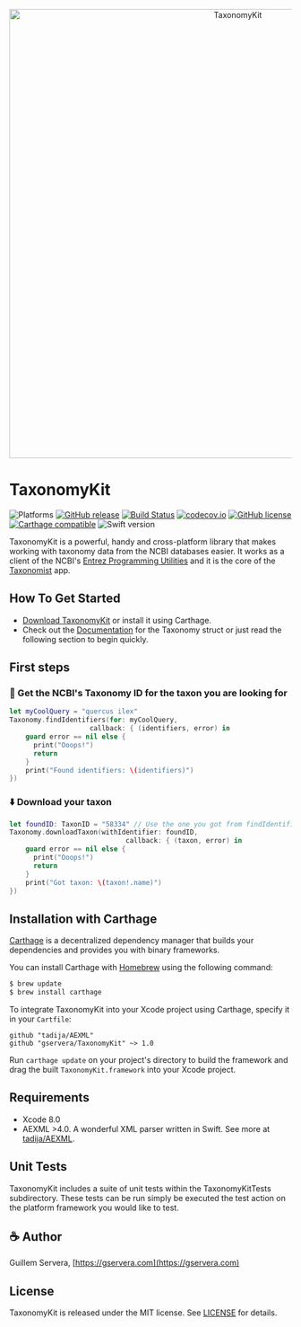 <p align="center" >
  <img src="https://gservera.com/apps/taxonomist/gh_banner.png" width="800" alt="TaxonomyKit" title="TaxonomyKit" srcset="https://gservera.com/apps/taxonomist/gh_banner_2x.png 1x, https://gservera.com/apps/taxonomist/gh_banner_2x.png 2x, https://gservera.com/apps/taxonomist/gh_banner_3x.png 3x">
</p>

# TaxonomyKit 

![Platforms](https://img.shields.io/badge/platforms-ios%20%7C%20osx%20%7C%20watchos%20%7C%20tvos-blue.svg)
[![GitHub release](https://img.shields.io/github/release/gservera/taxonomykit.svg)](https://github.com/gservera/TaxonomyKit/releases) 
[![Build Status](https://travis-ci.org/gservera/TaxonomyKit.svg?branch=master)](https://travis-ci.org/gservera/TaxonomyKit) 
[![codecov.io](https://codecov.io/github/gservera/TaxonomyKit/coverage.svg?branch=master)](https://codecov.io/github/gservera/TaxonomyKit?branch=master)
[![GitHub license](https://img.shields.io/badge/license-MIT-lightgrey.svg)](https://raw.githubusercontent.com/gservera/TaxonomyKit/master/LICENSE.md) 
[![Carthage compatible](https://img.shields.io/badge/Carthage-compatible-4BC51D.svg?style=flat)](https://github.com/Carthage/Carthage)
![Swift version](https://img.shields.io/badge/swift-3.0-orange.svg)

TaxonomyKit is a powerful, handy and cross-platform library that makes working with taxonomy data from the NCBI databases easier. It works as a client of the NCBI's [Entrez Programming Utilities](https://eutils.ncbi.nlm.nih.gov) and it is the core of the [Taxonomist](https://gservera.com/apps/taxonomist/) app.


## How To Get Started

- [Download TaxonomyKit](https://github.com/gservera/TaxonomyKit/archive/master.zip) or install it using Carthage.
- Check out the [Documentation](https://gservera.com/docs/TaxonomyKit/1.0/) for the Taxonomy struct or just read the following section to begin quickly.


## First steps

### 🔭 Get the NCBI's Taxonomy ID for the taxon you are looking for

```swift
let myCoolQuery = "quercus ilex"
Taxonomy.findIdentifiers(for: myCoolQuery, 
                    callback: { (identifiers, error) in
    guard error == nil else {
      print("Ooops!")
      return
    }
    print("Found identifiers: \(identifiers)")
})
```

### ⬇️ Download your taxon

```swift
let foundID: TaxonID = "58334" // Use the one you got from findIdentifiers(for:callback:)
Taxonomy.downloadTaxon(withIdentifier: foundID, 
                             callback: { (taxon, error) in
    guard error == nil else {
      print("Ooops!")
      return
    }
    print("Got taxon: \(taxon!.name)")
})
```

## Installation with Carthage

[Carthage](https://github.com/Carthage/Carthage) is a decentralized dependency manager that builds your dependencies and provides you with binary frameworks.

You can install Carthage with [Homebrew](http://brew.sh/) using the following command:

```bash
$ brew update
$ brew install carthage
```

To integrate TaxonomyKit into your Xcode project using Carthage, specify it in your `Cartfile`:

```ogdl
github "tadija/AEXML"
github "gservera/TaxonomyKit" ~> 1.0
```

Run `carthage update` on your project's directory to build the framework and drag the built `TaxonomyKit.framework` into your Xcode project.

## Requirements

* Xcode 8.0
* AEXML >4.0. A wonderful XML parser written in Swift. See more at [tadija/AEXML](https://github.com/tadija/AEXML).

## Unit Tests

TaxonomyKit includes a suite of unit tests within the TaxonomyKitTests subdirectory. These tests can be run simply be executed the test action on the platform framework you would like to test.

## ☕️ Author

Guillem Servera, [https://gservera.com](https://gservera.com)

## License

TaxonomyKit is released under the MIT license. See [LICENSE](https://github.com/gservera/TaxonomyKit/blob/master/LICENSE.md) for details.

